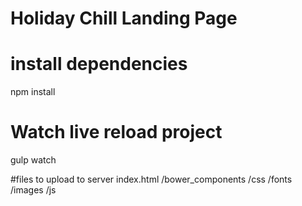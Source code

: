 # Holiday Chill Landing Page

# install dependencies
npm install

# Watch live reload project
gulp watch

#files to upload to server
index.html
/bower_components
/css
/fonts
/images
/js
